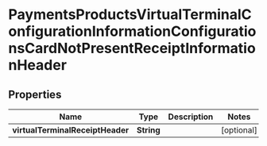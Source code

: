 
# PaymentsProductsVirtualTerminalConfigurationInformationConfigurationsCardNotPresentReceiptInformationHeader

## Properties
Name | Type | Description | Notes
------------ | ------------- | ------------- | -------------
**virtualTerminalReceiptHeader** | **String** |  |  [optional]



